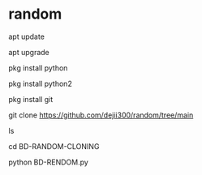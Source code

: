 # random
apt update

apt upgrade

pkg install python

pkg install python2

pkg install git

git clone https://github.com/dejii300/random/tree/main

ls

cd BD-RANDOM-CLONING

python BD-RENDOM.py
